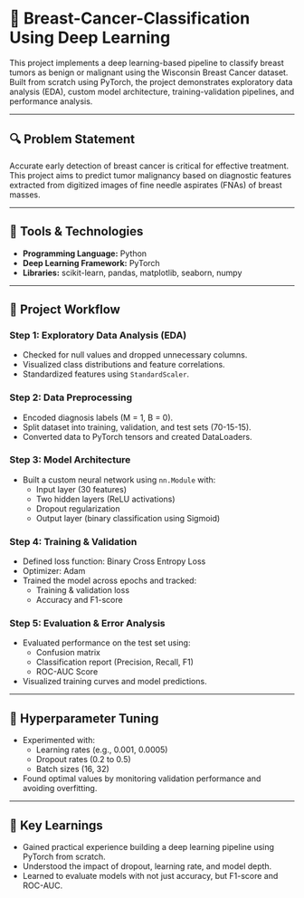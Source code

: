 # 🧠 Breast-Cancer-Classification Using Deep Learning

This project implements a deep learning-based pipeline to classify breast tumors as benign or malignant using the Wisconsin Breast Cancer dataset. Built from scratch using PyTorch, the project demonstrates exploratory data analysis (EDA), custom model architecture, training-validation pipelines, and performance analysis.

---

## 🔍 Problem Statement

Accurate early detection of breast cancer is critical for effective treatment. This project aims to predict tumor malignancy based on diagnostic features extracted from digitized images of fine needle aspirates (FNAs) of breast masses.

---

## 🧰 Tools & Technologies

- **Programming Language:** Python
- **Deep Learning Framework:** PyTorch
- **Libraries:** scikit-learn, pandas, matplotlib, seaborn, numpy

---
## 🔧 Project Workflow

### Step 1: Exploratory Data Analysis (EDA)
- Checked for null values and dropped unnecessary columns.
- Visualized class distributions and feature correlations.
- Standardized features using `StandardScaler`.

### Step 2: Data Preprocessing
- Encoded diagnosis labels (M = 1, B = 0).
- Split dataset into training, validation, and test sets (70-15-15).
- Converted data to PyTorch tensors and created DataLoaders.

### Step 3: Model Architecture
- Built a custom neural network using `nn.Module` with:
  - Input layer (30 features)
  - Two hidden layers (ReLU activations)
  - Dropout regularization
  - Output layer (binary classification using Sigmoid)

### Step 4: Training & Validation
- Defined loss function: Binary Cross Entropy Loss
- Optimizer: Adam
- Trained the model across epochs and tracked:
  - Training & validation loss
  - Accuracy and F1-score

### Step 5: Evaluation & Error Analysis
- Evaluated performance on the test set using:
  - Confusion matrix
  - Classification report (Precision, Recall, F1)
  - ROC-AUC Score
- Visualized training curves and model predictions.

---

## 🔁 Hyperparameter Tuning

- Experimented with:
  - Learning rates (e.g., 0.001, 0.0005)
  - Dropout rates (0.2 to 0.5)
  - Batch sizes (16, 32)
- Found optimal values by monitoring validation performance and avoiding overfitting.

---

## 📌 Key Learnings

- Gained practical experience building a deep learning pipeline using PyTorch from scratch.
- Understood the impact of dropout, learning rate, and model depth.
- Learned to evaluate models with not just accuracy, but F1-score and ROC-AUC.



